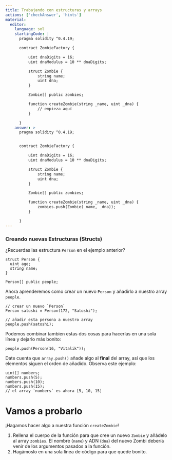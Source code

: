 ```yaml
---
title: Trabajando con estructuras y arrays
actions: ['checkAnswer', 'hints']
material:
  editor:
    language: sol
    startingCode: |
      pragma solidity ^0.4.19;

      contract ZombieFactory {

          uint dnaDigits = 16;
          uint dnaModulus = 10 ** dnaDigits;

          struct Zombie {
              string name;
              uint dna;
          }

          Zombie[] public zombies;

          function createZombie(string _name, uint _dna) {
              // empieza aquí
          }

      }
    answer: >
      pragma solidity ^0.4.19;


      contract ZombieFactory {

          uint dnaDigits = 16;
          uint dnaModulus = 10 ** dnaDigits;

          struct Zombie {
              string name;
              uint dna;
          }

          Zombie[] public zombies;

          function createZombie(string _name, uint _dna) {
              zombies.push(Zombie(_name, _dna));
          }

      }
---
```


### Creando nuevas Estructuras (Structs)

¿Recuerdas las estructura `Person` en el ejemplo anterior?

```
struct Person {
  uint age;
  string name;
}

Person[] public people;
```

Ahora aprenderemos como crear un nuevo `Person` y añadirlo a nuestro array `people`.

```
// crear un nuevo `Person`
Person satoshi = Person(172, "Satoshi");

// añadir esta persona a nuestro array
people.push(satoshi);
```

Podemos combinar tambien estas dos cosas para hacerlas en una sola línea y dejarlo más bonito:

```
people.push(Person(16, "Vitalik"));
```

Date cuenta que `array.push()` añade algo al **final** del array, así que los elementos siguen el orden de añadido. Observa este ejemplo:

```
uint[] numbers;
numbers.push(5);
numbers.push(10);
numbers.push(15);
// el array `numbers` es ahora [5, 10, 15]
```

# Vamos a probarlo

¡Hagamos hacer algo a nuestra función `createZombie`!

1. Rellena el cuerpo de la función para que cree un nuevo `Zombie` y añádelo al array `zombies`. El nombre (`name`) y ADN (`dna`) del nuevo Zombi debería venir de los argumentos pasados a la función.
2. Hagámoslo en una sola línea de código para que quede bonito.
